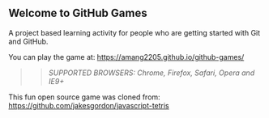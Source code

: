 ## Welcome to GitHub Games

A project based learning activity for people who are getting started with Git and GitHub.

You can play the game at: https://amang2205.github.io/github-games/

>> _*SUPPORTED BROWSERS*: Chrome, Firefox, Safari, Opera and IE9+_

This fun open source game was cloned from: https://github.com/jakesgordon/javascript-tetris

